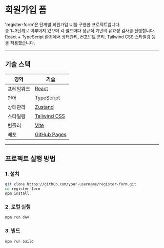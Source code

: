 # 회원가입 폼

'register-form'은 단계별 회원가입 UI를 구현한 프로젝트입니다.  
총 1~3단계로 이루어져 있으며 각 필드마다 정규식 기반의 유효성 검사를 진행합니다.
React + TypeScript 환경에서 상태관리, 컨포넌트 분리, Tailwind CSS 스타일링 등을 적용했습니다.

---

## 기술 스택

| 영역    | 기술                                            |
| ----- | --------------------------------------------- |
| 프레임워크 | [React](https://reactjs.org/)                 |
| 언어    | [TypeScript](https://www.typescriptlang.org/) |
| 상태관리  | [Zustand](https://github.com/pmndrs/zustand)  |
| 스타일링  | [Tailwind CSS](https://tailwindcss.com/)      |
| 번들러   | [Vite](https://vitejs.dev/)                   |
| 배포    | [GitHub Pages](https://pages.github.com/)     |

---

## 프로젝트 실행 방법

### 1. 설치

```bash
git clone https://github.com/your-username/register-form.git
cd register-form
npm install
```

### 2. 로컬 실행

```bash
npm run dev
```

### 3. 빌드

```bash
npm run build
```
